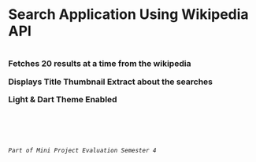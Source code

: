 <h1>Search Application Using Wikipedia API<h1>

<h3>

Fetches 20 results at a time from the wikipedia

Displays Title Thumbnail Extract about the searches

Light & Dart Theme Enabled

</h3>

<br>
<br>
<br>
<h6>

`Part of Mini Project Evaluation Semester 4`

</h6>
